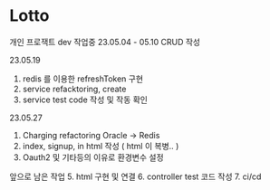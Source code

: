 # Lotto
개인 프로잭트 dev 작업중
23.05.04 - 05.10
CRUD 작성

23.05.19
1. redis 를 이용한 refreshToken 구현 
2. service refacktoring, create
3. service test code 작성 및 작동 확인

23.05.27
1. Charging refactoring Oracle -> Redis
2. index, signup, in html 작성 ( html 이 복병.. )
3. Oauth2 및 기타등의 이유로 환경변수 설정


앞으로 남은 작업
5. html 구현 및 연결
6. controller test 코드 작성
7. ci/cd
